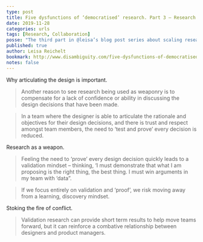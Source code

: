 ```yaml
---
type: post
title: Five dysfunctions of ‘democratised’ research. Part 3 – Research as a weapon
date: 2019-11-28
categories: urls
tags: [Research, Collaboration]
posse: "The third part in @leisa’s blog post series about scaling research. This post covering when team relationships go sour and research is ‘weaponised’."
published: true
author: Leisa Reichelt
bookmark: http://www.disambiguity.com/five-dysfunctions-of-democratised-research-part-3-research-as-a-weapon/
notes: false
---
```


Why articulating the design is important.

> Another reason to see research being used as weaponry is to compensate for a lack of confidence or ability in discussing the design decisions that have been made.

> In a team where the designer is able to articulate the rationale and objectives for their design decisions, and there is trust and respect amongst team members, the need to ‘test and prove’ every decision is reduced.

Research as a weapon.

> Feeling the need to ‘prove’ every design decision quickly leads to a  validation mindset – thinking, ‘I must demonstrate that what I am proposing is the right thing, the best thing. I must win arguments in my team with ‘data”.

> If we focus entirely on validation and ‘proof’, we risk moving away from a learning, discovery mindset.

Stoking the fire of conflict.

> Validation research can provide short term results to help move teams forward, but it can reinforce a combative relationship between designers and product managers.
